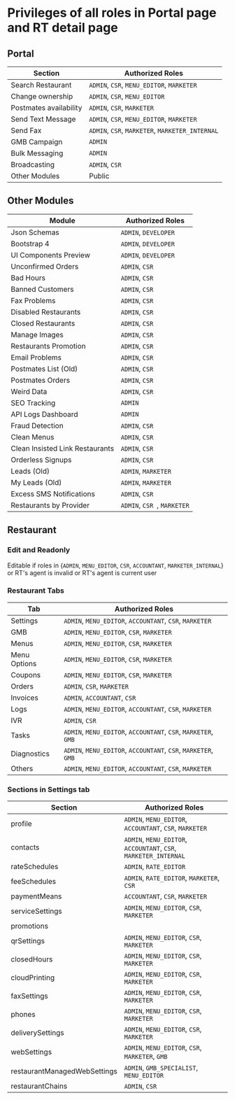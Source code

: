 # Privileges of all roles in Portal page and RT detail page

## Portal

| Section | Authorized Roles |
|---------|------------------|
| Search Restaurant | `ADMIN`, `CSR`, `MENU_EDITOR`, `MARKETER` |
| Change ownership | `ADMIN`, `CSR`, `MENU_EDITOR` |
| Postmates availability | `ADMIN`, `CSR`, `MARKETER` |
| Send Text Message | `ADMIN`, `CSR`, `MENU_EDITOR`, `MARKETER` |
| Send Fax | `ADMIN`, `CSR`, `MARKETER`, `MARKETER_INTERNAL` |
| GMB Campaign | `ADMIN` |
| Bulk Messaging | `ADMIN` |
| Broadcasting | `ADMIN`, `CSR` |
| Other Modules | Public |

## Other Modules 

| Module | Authorized Roles |
|---------|------------------|
| Json Schemas | `ADMIN`, `DEVELOPER ` |
| Bootstrap 4 | `ADMIN`, `DEVELOPER ` |
| UI Components Preview | `ADMIN`, `DEVELOPER ` |
| Unconfirmed Orders | `ADMIN`, `CSR ` |
| Bad Hours | `ADMIN`, `CSR ` |
| Banned Customers | `ADMIN`, `CSR ` |
| Fax Problems | `ADMIN`, `CSR ` |
| Disabled Restaurants | `ADMIN`, `CSR ` |
| Closed Restaurants | `ADMIN`, `CSR ` |
| Manage Images | `ADMIN`, `CSR ` |
| Restaurants Promotion | `ADMIN`, `CSR ` |
| Email Problems | `ADMIN`, `CSR ` |
| Postmates List (Old) | `ADMIN`, `CSR ` |
| Postmates Orders | `ADMIN`, `CSR ` |
| Weird Data | `ADMIN`, `CSR ` |
| SEO Tracking | `ADMIN` |
| API Logs Dashboard | `ADMIN` |
| Fraud Detection | `ADMIN`,  `CSR ` |
| Clean Menus | `ADMIN`,  `CSR ` |
| Clean Insisted Link Restaurants | `ADMIN`, `CSR ` |
| Orderless Signups | `ADMIN`,  `CSR ` |
| Leads (Old) | `ADMIN`, `MARKETER ` |
| My Leads (Old) | `ADMIN`, `MARKETER ` |
| Excess SMS Notifications | `ADMIN`, `CSR ` |
| Restaurants by Provider | `ADMIN`, `CSR `, `MARKETER` |

## Restaurant

### Edit and Readonly
Editable if roles in {`ADMIN`, `MENU_EDITOR`, `CSR`, `ACCOUNTANT`, `MARKETER_INTERNAL`}
or RT's agent is invalid or RT's agent is current user

### Restaurant Tabs
| Tab | Authorized Roles |
|---------|------------------|
| Settings | `ADMIN`, `MENU_EDITOR`, `ACCOUNTANT`, `CSR`, `MARKETER`|
| GMB | `ADMIN`, `MENU_EDITOR`, `CSR`, `MARKETER` |
| Menus | `ADMIN`, `MENU_EDITOR`, `CSR`, `MARKETER` |
| Menu Options | `ADMIN`, `MENU_EDITOR`, `CSR`, `MARKETER` |
| Coupons | `ADMIN`, `MENU_EDITOR`, `CSR`, `MARKETER` |
| Orders | `ADMIN`, `CSR`, `MARKETER` |
| Invoices | `ADMIN`, `ACCOUNTANT`, `CSR` |
| Logs | `ADMIN`, `MENU_EDITOR`, `ACCOUNTANT`, `CSR`, `MARKETER` |
| IVR | `ADMIN`, `CSR` |
| Tasks | `ADMIN`, `MENU_EDITOR`, `ACCOUNTANT`, `CSR`, `MARKETER`, `GMB` |
| Diagnostics | `ADMIN`, `MENU_EDITOR`, `ACCOUNTANT`, `CSR`, `MARKETER`, `GMB` |
| Others | `ADMIN`, `MENU_EDITOR`, `ACCOUNTANT`, `CSR`, `MARKETER` |


### Sections in Settings tab
| Section | Authorized Roles |
|---------|------------------|
| profile | `ADMIN`, `MENU_EDITOR`, `ACCOUNTANT`, `CSR`, `MARKETER` |
| contacts | `ADMIN`, `MENU_EDITOR`, `ACCOUNTANT`, `CSR`, `MARKETER_INTERNAL` |
| rateSchedules | `ADMIN`, `RATE_EDITOR` |
| feeSchedules | `ADMIN`, `RATE_EDITOR`, `MARKETER`, `CSR` |
| paymentMeans | `ACCOUNTANT`, `CSR`, `MARKETER` |
| serviceSettings | `ADMIN`, `MENU_EDITOR`, `CSR`, `MARKETER` |
| promotions |  |
| qrSettings | `ADMIN`, `MENU_EDITOR`, `CSR`, `MARKETER` |
| closedHours | `ADMIN`, `MENU_EDITOR`, `CSR`, `MARKETER` |
| cloudPrinting | `ADMIN`, `MENU_EDITOR`, `CSR`, `MARKETER` |
| faxSettings | `ADMIN`, `MENU_EDITOR`, `CSR`, `MARKETER` |
| phones | `ADMIN`, `MENU_EDITOR`, `CSR`, `MARKETER` |
| deliverySettings | `ADMIN`, `MENU_EDITOR`, `CSR`, `MARKETER` |
| webSettings | `ADMIN`, `MENU_EDITOR`, `CSR`, `MARKETER`, `GMB` |
| restaurantManagedWebSettings | `ADMIN`, `GMB_SPECIALIST`, `MENU_EDITOR` |
| restaurantChains | `ADMIN`, `CSR` |


